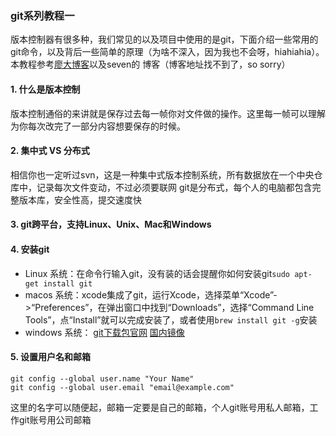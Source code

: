 ### git系列教程一
版本控制器有很多种，我们常见的以及项目中使用的是git，下面介绍一些常用的git命令，以及背后一些简单的原理（为啥不深入，因为我也不会呀，hiahiahia）。
本教程参考[廖大博客](https://www.liaoxuefeng.com/wiki/0013739516305929606dd18361248578c67b8067c8c017b000)以及seven的
博客（博客地址找不到了，so sorry）

#### 1. 什么是版本控制
版本控制通俗的来讲就是保存过去每一帧你对文件做的操作。这里每一帧可以理解为你每次改完了一部分内容想要保存的时候。

#### 2. 集中式 VS 分布式
相信你也一定听过svn，这是一种集中式版本控制系统，所有数据放在一个中央仓库中，记录每次文件变动，不过必须要联网
git是分布式，每个人的电脑都包含完整版本库，安全性高，提交速度快

#### 3. git跨平台，支持Linux、Unix、Mac和Windows
#### 4. 安装git
  - Linux 系统：在命令行输入git，没有装的话会提醒你如何安装git`sudo apt-get install git`
  - macos 系统：xcode集成了git，运行Xcode，选择菜单“Xcode”->“Preferences”，在弹出窗口中找到“Downloads”，选择“Command Line Tools”，点“Install”就可以完成安装了，或者使用`brew install git -g`安装
  - windows 系统： [git下载包官网](https://git-scm.com/downloads)  [国内镜像](https://pan.baidu.com/s/1kU5OCOB#list/path=%2Fpub%2Fgit)

#### 5. 设置用户名和邮箱
```Shell
git config --global user.name "Your Name"
git config --global user.email "email@example.com"
```
这里的名字可以随便起，邮箱一定要是自己的邮箱，个人git账号用私人邮箱，工作git账号用公司邮箱
